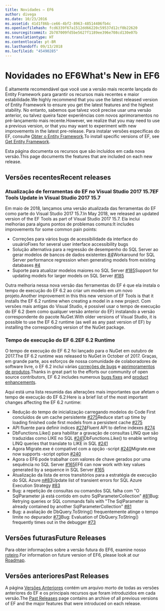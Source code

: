 ```yaml
---
title: Novidades – EF6
author: divega
ms.date: 10/23/2016
ms.assetid: 41d1f86b-ce66-4bf2-8963-48514406fb4c
ms.openlocfilehash: fcd6339f67a1512dd66220c59537d12cf0b22620
ms.sourcegitcommit: 2b787009fd5be5627f1189ee396e708cd130e07b
ms.translationtype: HT
ms.contentlocale: pt-BR
ms.lasthandoff: 09/13/2018
ms.locfileid: "45490285"
---
```

# <a name="whats-new-in-ef6"></a><span data-ttu-id="b0855-102">Novidades no EF6</span><span class="sxs-lookup"><span data-stu-id="b0855-102">What's New in EF6</span></span>

<span data-ttu-id="b0855-103">É altamente recomendável que você use a versão mais recente lançada do Entity Framework para garantir os recursos mais recentes e maior estabilidade.</span><span class="sxs-lookup"><span data-stu-id="b0855-103">We highly recommend that you use the latest released version of Entity Framework to ensure you get the latest features and the highest stability.</span></span>
<span data-ttu-id="b0855-104">No entanto, sabemos que talvez você precise usar uma versão anterior, ou talvez queira fazer experiências com novos aprimoramentos no pré-lançamento mais recente.</span><span class="sxs-lookup"><span data-stu-id="b0855-104">However, we realize that you may need to use a previous version, or that you may want to experiment with new improvements in the latest pre-release.</span></span>
<span data-ttu-id="b0855-105">Para instalar versões específicas do EF, consulte [Obter o Entity Framework](~/ef6/fundamentals/install.md).</span><span class="sxs-lookup"><span data-stu-id="b0855-105">To install specific versions of EF, see [Get Entity Framework](~/ef6/fundamentals/install.md).</span></span>

<span data-ttu-id="b0855-106">Esta página documenta os recursos que são incluídos em cada nova versão.</span><span class="sxs-lookup"><span data-stu-id="b0855-106">This page documents the features that are included on each new release.</span></span>

## <a name="recent-releases"></a><span data-ttu-id="b0855-107">Versões recentes</span><span class="sxs-lookup"><span data-stu-id="b0855-107">Recent releases</span></span>

### <a name="ef-tools-update-in-visual-studio-2017-157"></a><span data-ttu-id="b0855-108">Atualização de ferramentas do EF no Visual Studio 2017 15.7</span><span class="sxs-lookup"><span data-stu-id="b0855-108">EF Tools Update in Visual Studio 2017 15.7</span></span>

<span data-ttu-id="b0855-109">Em maio de 2018, lançamos uma versão atualizada das ferramentas do EF como parte do Visual Studio 2017 15.7.</span><span class="sxs-lookup"><span data-stu-id="b0855-109">In May 2018, we released an updated version of the EF Tools as part of Visual Studio 2017 15.7.</span></span>
<span data-ttu-id="b0855-110">Ela inclui melhorias para alguns pontos de problemas comuns:</span><span class="sxs-lookup"><span data-stu-id="b0855-110">It includes improvements for some common pain points:</span></span>

- <span data-ttu-id="b0855-111">Correções para vários bugs de acessibilidade da interface do usuário</span><span class="sxs-lookup"><span data-stu-id="b0855-111">Fixes for several user interface accessibility bugs</span></span>
- <span data-ttu-id="b0855-112">Solução alternativa para a regressão de desempenho do SQL Server ao gerar modelos de bancos de dados existentes [#4](https://github.com/aspnet/entityframework6/issues/4)</span><span class="sxs-lookup"><span data-stu-id="b0855-112">Workaround for SQL Server performance regression when generating models from existing databases [#4](https://github.com/aspnet/entityframework6/issues/4)</span></span>
- <span data-ttu-id="b0855-113">Suporte para atualizar modelos maiores no SQL Server [#185](https://github.com/aspnet/EntityFramework6/issues/185)</span><span class="sxs-lookup"><span data-stu-id="b0855-113">Support for updating models for larger models on SQL Server [#185](https://github.com/aspnet/EntityFramework6/issues/185)</span></span>

<span data-ttu-id="b0855-114">Outra melhoria nessa nova versão das ferramentas do EF é que ela instala o tempo de execução do EF 6.2 ao criar um modelo em um novo projeto.</span><span class="sxs-lookup"><span data-stu-id="b0855-114">Another improvement in this this new version of EF Tools is that it installs the EF 6.2 runtime when creating a model in a new project.</span></span> <span data-ttu-id="b0855-115">Com versões mais antigas do Visual Studio, é possível usar o tempo de execução do EF 6.2 (bem como qualquer versão anterior do EF) instalando a versão correspondente do pacote NuGet.</span><span class="sxs-lookup"><span data-stu-id="b0855-115">With older versions of Visual Studio, it is possible to use the EF 6.2 runtime (as well as any past version of EF) by installing the corresponding version of the NuGet package.</span></span>

### <a name="ef-62-runtime"></a><span data-ttu-id="b0855-116">Tempo de execução do EF 6.2</span><span class="sxs-lookup"><span data-stu-id="b0855-116">EF 6.2 Runtime</span></span>

<span data-ttu-id="b0855-117">O tempo de execução do EF 6.2 foi lançado para o NuGet em outubro de 2017.</span><span class="sxs-lookup"><span data-stu-id="b0855-117">The EF 6.2 runtime was released to NuGet in October of 2017.</span></span>
<span data-ttu-id="b0855-118">Graças, em grande parte, aos esforços de nossa comunidade de colaboradores de software livre, o EF 6.2 inclui várias [correções de bugs](https://github.com/aspnet/entityframework6/issues?utf8=%E2%9C%93&q=is%3Aissue%20milestone%3A6.2.0%20is%3Aclosed%20label%3Aclosed-fixed%20-label%3Aarea-tools%20label%3Atype-bug) e [aprimoramentos de produtos](https://github.com/aspnet/entityframework6/issues?utf8=%E2%9C%93&q=is%3Aissue%20milestone%3A6.2.0%20is%3Aclosed%20label%3Aclosed-fixed%20-label%3Aarea-tools%20label%3Atype-enhancement%20).</span><span class="sxs-lookup"><span data-stu-id="b0855-118">Thanks in great part to the efforts our community of open source contributors, EF 6.2 includes numerous [bugs fixes](https://github.com/aspnet/entityframework6/issues?utf8=%E2%9C%93&q=is%3Aissue%20milestone%3A6.2.0%20is%3Aclosed%20label%3Aclosed-fixed%20-label%3Aarea-tools%20label%3Atype-bug) and [product enhancements](https://github.com/aspnet/entityframework6/issues?utf8=%E2%9C%93&q=is%3Aissue%20milestone%3A6.2.0%20is%3Aclosed%20label%3Aclosed-fixed%20-label%3Aarea-tools%20label%3Atype-enhancement%20).</span></span>

<span data-ttu-id="b0855-119">Aqui está uma lista resumida das alterações mais importantes que afetam o tempo de execução do EF 6.2:</span><span class="sxs-lookup"><span data-stu-id="b0855-119">Here is a brief list of the most important changes affecting the EF 6.2 runtime:</span></span>

- <span data-ttu-id="b0855-120">Redução do tempo de inicialização carregando modelos do Code First concluídos de um cache persistente [#275](https://github.com/aspnet/EntityFramework6/issues/275)</span><span class="sxs-lookup"><span data-stu-id="b0855-120">Reduce start up time by loading finished code first models from a persistent cache [#275](https://github.com/aspnet/EntityFramework6/issues/275)</span></span>
- <span data-ttu-id="b0855-121">API fluente para definir índices [#274](https://github.com/aspnet/EntityFramework6/issues/274)</span><span class="sxs-lookup"><span data-stu-id="b0855-121">Fluent API to define indexes [#274](https://github.com/aspnet/EntityFramework6/issues/274)</span></span>
- <span data-ttu-id="b0855-122">DbFunctions.Like() para habilitar a gravação de consultas LINQ que são traduzidas como LIKE no SQL [#241](https://github.com/aspnet/EntityFramework6/issues/241)</span><span class="sxs-lookup"><span data-stu-id="b0855-122">DbFunctions.Like() to enable writing LINQ queries that translate to LIKE in SQL [#241](https://github.com/aspnet/EntityFramework6/issues/241)</span></span>
- <span data-ttu-id="b0855-123">Agora Migrate.exe é compatível com a opção -script [#240](https://github.com/aspnet/EntityFramework6/issues/240)</span><span class="sxs-lookup"><span data-stu-id="b0855-123">Migrate.exe now supports -script option [#240](https://github.com/aspnet/EntityFramework6/issues/240)</span></span>
- <span data-ttu-id="b0855-124">Agora o EF6 pode trabalhar com valores de chave gerados por uma sequência no SQL Server [#165](https://github.com/aspnet/EntityFramework6/issues/165)</span><span class="sxs-lookup"><span data-stu-id="b0855-124">EF6 can now work with key values generated by a sequence in SQL Server [#165](https://github.com/aspnet/EntityFramework6/issues/165)</span></span>
- <span data-ttu-id="b0855-125">Atualização da lista de erros transitórios para a estratégia de execução do SQL Azure [n#83](https://github.com/aspnet/EntityFramework6/issues/83)</span><span class="sxs-lookup"><span data-stu-id="b0855-125">Update list of transient errors for SQL Azure Execution Strategy [#83](https://github.com/aspnet/EntityFramework6/issues/83)</span></span>
- <span data-ttu-id="b0855-126">Bug: a repetição de consultas ou comandos SQL falha com "O SqlParameter já está contido em outro SqlParameterCollection" [#81](https://github.com/aspnet/EntityFramework6/issues/81)</span><span class="sxs-lookup"><span data-stu-id="b0855-126">Bug: Retrying queries or SQL commands fails with "The SqlParameter is already contained by another SqlParameterCollection" [#81](https://github.com/aspnet/EntityFramework6/issues/81)</span></span>
- <span data-ttu-id="b0855-127">Bug: a avaliação de DbQuery.ToString() frequentemente atinge o tempo limite no depurador [#73](https://github.com/aspnet/EntityFramework6/issues/73)</span><span class="sxs-lookup"><span data-stu-id="b0855-127">Bug: Evaluation of DbQuery.ToString() frequently times out in the debugger [#73](https://github.com/aspnet/EntityFramework6/issues/73)</span></span>

## <a name="future-releases"></a><span data-ttu-id="b0855-128">Versões futuras</span><span class="sxs-lookup"><span data-stu-id="b0855-128">Future Releases</span></span>

<span data-ttu-id="b0855-129">Para obter informações sobre a versão futura do EF6, examine nosso [roteiro](roadmap.md).</span><span class="sxs-lookup"><span data-stu-id="b0855-129">For information on future version of EF6, please look at our [Roadmap](roadmap.md).</span></span>

## <a name="past-releases"></a><span data-ttu-id="b0855-130">Versões anteriores</span><span class="sxs-lookup"><span data-stu-id="b0855-130">Past Releases</span></span>

<span data-ttu-id="b0855-131">A página [Versões Anteriores](past-releases.md) contém um arquivo morto de todas as versões anteriores do EF e os principais recursos que foram introduzidos em cada versão.</span><span class="sxs-lookup"><span data-stu-id="b0855-131">The [Past Releases](past-releases.md) page contains an archive of all previous versions of EF and the major features that were introduced on each release.</span></span>
